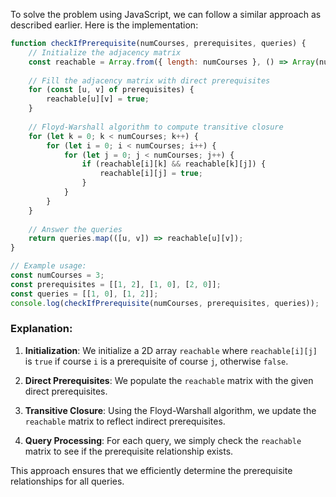 To solve the problem using JavaScript, we can follow a similar approach as described earlier. Here is the implementation:

```javascript
function checkIfPrerequisite(numCourses, prerequisites, queries) {
    // Initialize the adjacency matrix
    const reachable = Array.from({ length: numCourses }, () => Array(numCourses).fill(false));
    
    // Fill the adjacency matrix with direct prerequisites
    for (const [u, v] of prerequisites) {
        reachable[u][v] = true;
    }
    
    // Floyd-Warshall algorithm to compute transitive closure
    for (let k = 0; k < numCourses; k++) {
        for (let i = 0; i < numCourses; i++) {
            for (let j = 0; j < numCourses; j++) {
                if (reachable[i][k] && reachable[k][j]) {
                    reachable[i][j] = true;
                }
            }
        }
    }
    
    // Answer the queries
    return queries.map(([u, v]) => reachable[u][v]);
}

// Example usage:
const numCourses = 3;
const prerequisites = [[1, 2], [1, 0], [2, 0]];
const queries = [[1, 0], [1, 2]];
console.log(checkIfPrerequisite(numCourses, prerequisites, queries));  // Output: [true, true]
```

### Explanation:
1. **Initialization**: We initialize a 2D array `reachable` where `reachable[i][j]` is `true` if course `i` is a prerequisite of course `j`, otherwise `false`.

2. **Direct Prerequisites**: We populate the `reachable` matrix with the given direct prerequisites.

3. **Transitive Closure**: Using the Floyd-Warshall algorithm, we update the `reachable` matrix to reflect indirect prerequisites.

4. **Query Processing**: For each query, we simply check the `reachable` matrix to see if the prerequisite relationship exists.

This approach ensures that we efficiently determine the prerequisite relationships for all queries. 
